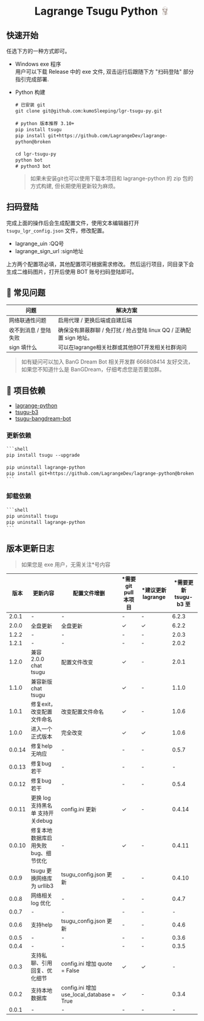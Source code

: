 
<h1 align="center"> Lagrange Tsugu Python 
<img src="./logo.jpg" width="24" height="24" alt="nina"/> 
</h1>



## 快速开始

任选下方的一种方式即可。

- Windows exe 程序  
    用户可以下载 Release 中的 exe 文件, 双击运行后跟随下方 "扫码登陆" 部分指引完成部署.


- Python 构建 
    ```shell
    # 已安装 git
    git clone git@github.com:kumoSleeping/lgr-tsugu-py.git

    # python 版本推荐 3.10+
    pip install tsugu
    pip install git+https://github.com/LagrangeDev/lagrange-python@broken

    cd lgr-tsugu-py
    python bot
    # python3 bot
    ```
    > 如果未安装git也可以使用下载本项目和 lagrange-python 的 zip 包的方式构建, 但长期使用更新较为麻烦。

## 扫码登陆

完成上面的操作后会生成配置文件，使用文本编辑器打开 `tsugu_lgr_config.json` 文件，修改配置。

- lagrange_uin :QQ号
- lagrange_sign_url :sign地址

上方两个配置项必填，其他配置项可根据需求修改。 
然后运行项目，同目录下会生成二维码图片，打开后使用 BOT 账号扫码登陆即可。



## 🤔 常见问题


[//]: # (表格)

| 问题           | 解决方案                                           |
|--------------|------------------------------------------------|
| 网络联通性问题      | 启用代理 / 更换后端或自建后端                               |
| 收不到消息 / 登陆失败 | 确保没有屏蔽群聊 / 免打扰 / 抢占登陆 linux QQ / 正确配置 sign 地址。 |
| sign 填什么     | 可以在lagrange相关社群或其他BOT开发相关社群询问                      |


> 如有疑问可以加入 BanG Dream Bot 相关开发群 666808414 友好交流，如果您不知道什么是 BanGDream，仔细考虑您是否要加群。


## 📖 项目依赖

- [lagrange-python](https://github.com/LagrangeDev/lagrange-python)  
- [tsugu-b3](https://github.com/kumoSleeping/tsugu-b3)  
- [tsugu-bangdream-bot](https://github.com/Yamamoto-2/tsugu-bangdream-bot)  

### 更新依赖
    ```shell
    pip install tsugu --upgrade

    pip uninstall lagrange-python
    pip install git+https://github.com/LagrangeDev/lagrange-python@broken
    ```

### 卸载依赖
    ```shell
    pip uninstall tsugu
    pip uninstall lagrange-python
    ```

## 版本更新日志

> 如果您是 exe 用户，无需关注*号内容

| 版本     | 更新内容                   | 配置文件增删                     | *需要 git pull 本项目 | *建议更新 lagrange | *需要更新 tsugu-b3 至 |
|--------|------------------------|-----------------------------------------|------------------|----------------|---------------|
| 2.0.1  | -                | -                                         | -                |    -          | 6.2.3         |
| 2.0.0  | 全盘更新                | 全盘更新                              | ✓                |    ✓          | 6.2.2         |
| 1.2.2  | -                      | -                                       | -                | -              | 2.0.3         |
| 1.2.1  | -                      | -                                       | -                | -              | 2.0.2         |
| 1.2.0  | 兼容 2.0.0 chat tsugu    | 配置文件改变                                  | ✓                | -              | 2.0.1         |
| 1.1.0  | 兼容新版chat tsugu         |                                         | ✓                | -              | 1.1.0         |
| 1.0.1  | 修复exit，改变配置文件命名        | 改变配置文件命名                                | ✓                | -              | 1.0.6         |
| 1.0.0  | 进入一个正式版本               | 完全改变                                    | ✓                | ✓              | 1.0.6         |
| 0.0.14 | 修复help无响应              | -                                       | -                | -              | 0.5.7         |
| 0.0.13 | 修复bug若干                | -                                       | -                | -              | -             |
| 0.0.12 | 修复bug若干                | -                                       | -                | -              | 0.5.4         |
| 0.0.11 | 更换 log 支持黑名单 支持开关debug | config.ini 更新                           | ✓                | -              | 0.4.14        |
| 0.0.10 | 修复本地数据库启用失败 bug、细节优化   | -                                       | ✓                | -              | 0.4.11        |
| 0.0.9  | tsugu 更换网络库为 urllib3   | tsugu_config.json 更新                    | -                | -              | 0.4.10        |
| 0.0.8  | 网络相关 log 优化            | -                                       | -                | -              | 0.4.7         |
| 0.0.7  | -                      | -                                       | -                | -              | -             |
| 0.0.6  | 支持help                 | tsugu_config.json 更新                    | -                | -              | 0.4.6         |
| 0.0.5  | -                      | -                                       | -                | -              | 0.3.6         |
| 0.0.4  | -                      | -                                       | -                | -              | 0.3.5         |
| 0.0.3  | 支持私聊、引用回复、优化细节         | config.ini 增加 quote = False             | ✓                | ✓              | -             |
| 0.0.2  | 支持本地数据库                | config.ini 增加 use_local_database = True | ✓                | -              | 0.3.4         |
| 0.0.1  | -                      | -                                       | -                | -              | -             |
